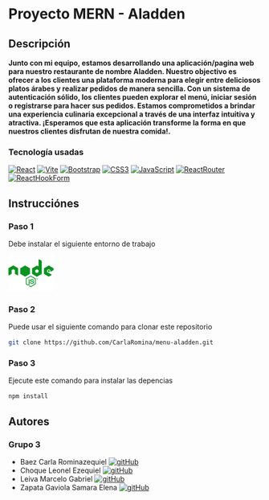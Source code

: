 # Proyecto MERN - Aladden

## Descripción
**Junto con mi equipo, estamos desarrollando una aplicación/pagina web para nuestro restaurante de nombre Aladden. Nuestro objectivo es ofrecer a los clientes una plataforma moderna para elegir entre deliciosos platos árabes y realizar pedidos de manera sencilla. Con un sistema de autenticación sólido, los clientes pueden explorar el menú, iniciar sesión o registrarse para hacer sus pedidos. Estamos comprometidos a brindar una experiencia culinaria excepcional a través de una interfaz intuitiva y atractiva. ¡Esperamos que esta aplicación transforme la forma en que nuestros clientes disfrutan de nuestra comida!.**

### Tecnología usadas
[![React][React]][React-url]
[![Vite][Vite]][Vite-url]
[![Bootstrap][Bootstrap]][Bootstrap-url]
[![CSS3][CSS3]][CSS3-url]
[![JavaScript][JavaScript]][JavaScript-url]
[![ReactRouter][ReactRouter]][ReactRouter-url]
[![ReactHookForm][ReactHookForm]][ReactHookForm-url]


## Instrucciónes

### Paso 1
Debe instalar el siguiente entorno de trabajo

[![NodeJS][NodeJS]][nodejs-url]

### Paso 2
Puede usar el siguiente comando para clonar este repositorio
```bash
git clone https://github.com/CarlaRomina/menu-aladden.git
```
### Paso 3
Ejecute este comando para instalar las depencias
```bash
npm install 
```

## Autores

### Grupo 3
- Baez Carla Rominazequiel [![gitHub][gitHub]][Baez Carla Romina]
- Choque Leonel Ezequiel [![gitHub][gitHub]][Choque	Leonel Ezequiel]
- Leiva Marcelo Gabriel [![gitHub][gitHub]][Leiva	Marcelo Gabriel]
- Zapata Gaviola Samara Elena [![gitHub][gitHub]][Zapata Gaviola Samara Elena]

<!-- MARKDOWN LINKS & IMAGES -->
[NodeJS]:src/assets/icons/node.svg
[nodejs-url]: https://nodejs.org/en

[Baez Carla Romina]: https://github.com/CarlaRomina
[Choque	Leonel Ezequiel]: https://github.com/Leonel2099
[Leiva	Marcelo Gabriel]: https://github.com/MarceloLeiva4
[Zapata Gaviola	Samara Elena]: https://github.com/Ileriayo/markdown-badges

[React]:https://img.shields.io/badge/React-%2320232a.svg?style=for-the-badge&logo=React&logoColor=%2361DAFB
[React-url]: https://React.dev/

[Bootstrap]:https://img.shields.io/badge/Bootstrap-%238511FA.svg?style=for-the-badge&logo=Bootstrap&logoColor=white
[Bootstrap-url]:https://getBootstrap.com/

[CSS3]:https://img.shields.io/badge/CSS3-%231572B6.svg?style=for-the-badge&logo=CSS3&logoColor=white
[CSS3-url]:https://developer.mozilla.org/es/docs/Web/CSS

[JavaScript]:https://img.shields.io/badge/JavaScript-%23323330.svg?style=for-the-badge&logo=JavaScript&logoColor=%23F7DF1E
[JavaScript-url]:https://developer.mozilla.org/es/docs/Web/JavaScript

[Vite]:https://img.shields.io/badge/Vite-%23646CFF.svg?style=for-the-badge&logo=Vite&logoColor=white
[Vite-url]:https://Vitejs.dev/

[ReactRouter]:https://img.shields.io/badge/React_Router-CA4245?style=for-the-badge&logo=React-router&logoColor=white
[ReactRouter-url]:https://www.npmjs.com/package/react-router-dom

[ReactHookForm]:https://img.shields.io/badge/React%20Hook%20Form-%23EC5990.svg?style=for-the-badge&logo=Reacthookform&logoColor=white
[ReactHookForm-url]:https://react-hook-form.com/get-started

[gitHub]:https://img.shields.io/badge/github-%23121011.svg?style=for-the-badge&logo=github&logoColor=white